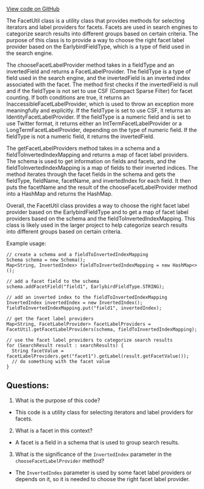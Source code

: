 [View code on GitHub](https://github.com/misbahsy/the-algorithm/src/java/com/twitter/search/core/earlybird/facets/FacetUtil.java)

The FacetUtil class is a utility class that provides methods for selecting iterators and label providers for facets. Facets are used in search engines to categorize search results into different groups based on certain criteria. The purpose of this class is to provide a way to choose the right facet label provider based on the EarlybirdFieldType, which is a type of field used in the search engine. 

The chooseFacetLabelProvider method takes in a fieldType and an invertedField and returns a FacetLabelProvider. The fieldType is a type of field used in the search engine, and the invertedField is an inverted index associated with the facet. The method first checks if the invertedField is null and if the fieldType is not set to use CSF (Compact Sparse Filter) for facet counting. If both conditions are true, it returns an InaccessibleFacetLabelProvider, which is used to throw an exception more meaningfully and explicitly. If the fieldType is set to use CSF, it returns an IdentityFacetLabelProvider. If the fieldType is a numeric field and is set to use Twitter format, it returns either an IntTermFacetLabelProvider or a LongTermFacetLabelProvider, depending on the type of numeric field. If the fieldType is not a numeric field, it returns the invertedField.

The getFacetLabelProviders method takes in a schema and a fieldToInvertedIndexMapping and returns a map of facet label providers. The schema is used to get information on fields and facets, and the fieldToInvertedIndexMapping is a map of fields to their inverted indices. The method iterates through the facet fields in the schema and gets the fieldType, fieldName, facetName, and invertedIndex for each field. It then puts the facetName and the result of the chooseFacetLabelProvider method into a HashMap and returns the HashMap.

Overall, the FacetUtil class provides a way to choose the right facet label provider based on the EarlybirdFieldType and to get a map of facet label providers based on the schema and the fieldToInvertedIndexMapping. This class is likely used in the larger project to help categorize search results into different groups based on certain criteria. 

Example usage:

```
// create a schema and a fieldToInvertedIndexMapping
Schema schema = new Schema();
Map<String, InvertedIndex> fieldToInvertedIndexMapping = new HashMap<>();

// add a facet field to the schema
schema.addFacetField("field1", EarlybirdFieldType.STRING);

// add an inverted index to the fieldToInvertedIndexMapping
InvertedIndex invertedIndex = new InvertedIndex();
fieldToInvertedIndexMapping.put("field1", invertedIndex);

// get the facet label providers
Map<String, FacetLabelProvider> facetLabelProviders = FacetUtil.getFacetLabelProviders(schema, fieldToInvertedIndexMapping);

// use the facet label providers to categorize search results
for (SearchResult result : searchResults) {
  String facetValue = facetLabelProviders.get("facet1").getLabel(result.getFacetValue());
  // do something with the facet value
}
```
## Questions: 
 1. What is the purpose of this code?
- This code is a utility class for selecting iterators and label providers for facets.

2. What is a facet in this context?
- A facet is a field in a schema that is used to group search results.

3. What is the significance of the `InvertedIndex` parameter in the `chooseFacetLabelProvider` method?
- The `InvertedIndex` parameter is used by some facet label providers or depends on it, so it is needed to choose the right facet label provider.